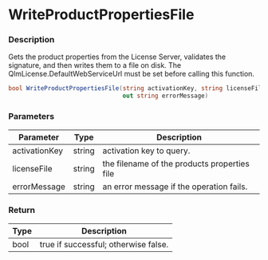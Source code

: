# WriteProductPropertiesFile

### Description

Gets the product properties from the License Server, validates the signature, and then writes them to a file on disk. The QlmLicense.DefaultWebServiceUrl must be set before calling this function.

```c#
bool WriteProductPropertiesFile(string activationKey, string licenseFile, 
                                out string errorMessage)
```

### Parameters

| Parameter     |  Type  | Description                                  |
| ------------- | :----: | -------------------------------------------- |
| activationKey | string | activation key to query.                     |
| licenseFile   | string | the filename of the products properties file |
| errorMessage  | string | an error message if the operation fails.     |

### Return

| Type | Description                          |
| ---- | ------------------------------------ |
| bool | true if successful; otherwise false. |
